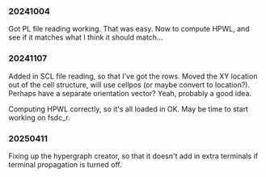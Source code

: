 ### 20241004

Got PL file reading working. That was easy.  Now to
compute HPWL, and see if it matches what I think it
should match...

### 20241107

Added in SCL file reading, so that I've got the rows.
Moved the XY location out of the cell structure, will
use cellpos (or maybe convert to location?).  Perhaps
have a separate orientation vector?  Yeah, probably
a good idea.

Computing HPWL correctly, so it's all loaded in OK.
May be time to start working on fsdc_r.

### 20250411

Fixing up the hypergraph creator, so that it doesn't
add in extra terminals if terminal propagation is
turned off.
